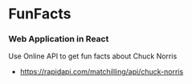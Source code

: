 # FunFacts
### Web Application in React

Use Online API to get fun facts about Chuck Norris
- https://rapidapi.com/matchilling/api/chuck-norris
